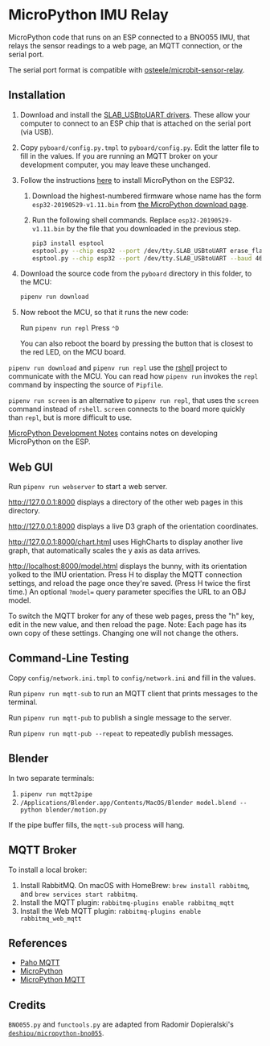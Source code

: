 # MicroPython IMU Relay

MicroPython code that runs on an ESP connected to a BNO055 IMU, that relays the
sensor readings to a web page, an MQTT connection, or the serial port.

The serial port format is compatible with
[osteele/microbit-sensor-relay](https://github.com/osteele/microbit-sensor-relay).

## Installation

1. Download and install the [SLAB_USBtoUART
   drivers](https://rehmann.co/blog/drivers-for-slab_usbtouart/). These allow
   your computer to connect to an ESP chip that is attached on the serial port
   (via USB).

2. Copy `pyboard/config.py.tmpl` to `pyboard/config.py`. Edit the latter file to
   fill in the values. If you are running an MQTT broker on your development
   computer, you may leave these unchanged.

3. Follow the instructions
   [here](https://docs.micropython.org/en/latest/esp32/tutorial/intro.html) to
   install MicroPython on the ESP32.

   1. Download the highest-numbered firmware whose name has the form
      `esp32-20190529-v1.11.bin` from [the MicroPython download
      page](https://micropython.org/download#esp32).
   2. Run the following shell commands. Replace `esp32-20190529-v1.11.bin` by
      the file that you downloaded in the previous step.

      ```sh
      pip3 install esptool
      esptool.py --chip esp32 --port /dev/tty.SLAB_USBtoUART erase_flash
      esptool.py --chip esp32 --port /dev/tty.SLAB_USBtoUART --baud 460800 write_flash -z 0x1000 esp32-20190529-v1.11.bin
      ```

4. Download the source code from the `pyboard` directory in this folder, to the MCU:

    ```sh
    pipenv run download
    ```

5. Now reboot the MCU, so that it runs the new code:

   Run `pipenv run repl`
   Press `⌃D`

   You can also reboot the board by pressing the button that is closest to the red LED, on the MCU board.

`pipenv run download` and `pipenv run repl` use the [rshell](https://github.com/dhylands/rshell#rshell) project to communicate with the MCU.
You can read how `pipenv run` invokes the `repl` command by inspecting the source of `Pipfile`.

`pipenv run screen` is an alternative to `pipenv run repl`, that uses the `screen` command instead of `rshell`. `screen` connects to the board more quickly than `repl`, but is more difficult to use.

[MicroPython Development
Notes](https://paper.dropbox.com/doc/MicroPython-Development--Ai1pmnXzhBdkxZ6SuEPMTDiDAg-sAf2oqgmH5yIbmx27kZqs)
contains notes on developing MicroPython on the ESP.

## Web GUI

Run `pipenv run webserver` to start a web server.

<http://127.0.0.1:8000> displays a directory of the other web pages in this
directory.

<http://127.0.0.1:8000> displays a live D3 graph of the orientation coordinates.

<http://127.0.0.1:8000/chart.html> uses HighCharts to display another live
graph, that automatically scales the y axis as data arrives.

<http://localhost:8000/model.html> displays the bunny, with its orientation
yolked to the IMU orientation. Press H to display the MQTT connection settings,
and reload the page once they're saved. (Press H twice the first time.) An
optional `?model=` query parameter specifies the URL to an OBJ model.

To switch the MQTT broker for any of these web pages, press the "h" key, edit in
the new value, and then reload the page. Note: Each page has its own copy of
these settings. Changing one will not change the others.

## Command-Line Testing

Copy `config/network.ini.tmpl` to `config/network.ini` and fill in the values.

Run `pipenv run mqtt-sub` to run an MQTT client that prints messages to the
terminal.

Run `pipenv run mqtt-pub` to publish a single message to the server.

Run `pipenv run mqtt-pub --repeat` to repeatedly publish messages.

## Blender

In two separate terminals:

1. `pipenv run mqtt2pipe`
2. `/Applications/Blender.app/Contents/MacOS/Blender model.blend --python blender/motion.py`

If the pipe buffer fills, the `mqtt-sub` process will hang.

## MQTT Broker

To install a local broker:

1. Install RabbitMQ. On macOS with HomeBrew: `brew install rabbitmq`, and `brew
   services start rabbitmq`.
2. Install the MQTT plugin: `rabbitmq-plugins enable rabbitmq_mqtt`
3. Install the Web MQTT plugin: `rabbitmq-plugins enable rabbitmq_web_mqtt`

## References

* [Paho MQTT](https://pypi.org/project/paho-mqtt/)
* [MicroPython](http://docs.micropython.org/en/latest/)
* [MicroPython MQTT](https://github.com/micropython/micropython-lib/tree/master/umqtt.simple)

## Credits

`BNO055.py` and `functools.py` are adapted from Radomir Dopieralski's
[`deshipu/micropython-bno055`](https://github.com/deshipu/micropython-bno055).
